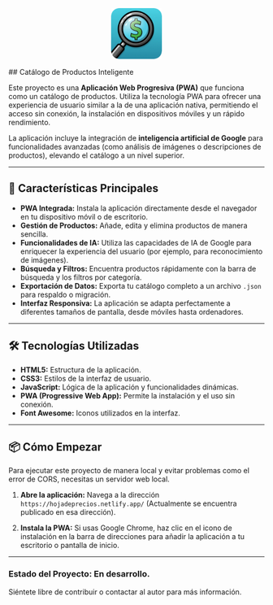 <p align="center">
  <img src="./icon-512.png" alt="Texto alternativo" width="100">
</p> 
## Catálogo de Productos Inteligente


Este proyecto es una **Aplicación Web Progresiva (PWA)** que funciona como un catálogo de productos. Utiliza la tecnología PWA para ofrecer una experiencia de usuario similar a la de una aplicación nativa, permitiendo el acceso sin conexión, la instalación en dispositivos móviles y un rápido rendimiento.

La aplicación incluye la integración de **inteligencia artificial de Google** para funcionalidades avanzadas (como análisis de imágenes o descripciones de productos), elevando el catálogo a un nivel superior.

---

## 🚀 Características Principales

* **PWA Integrada:** Instala la aplicación directamente desde el navegador en tu dispositivo móvil o de escritorio.
* **Gestión de Productos:** Añade, edita y elimina productos de manera sencilla.
* **Funcionalidades de IA:** Utiliza las capacidades de IA de Google para enriquecer la experiencia del usuario (por ejemplo, para reconocimiento de imágenes).
* **Búsqueda y Filtros:** Encuentra productos rápidamente con la barra de búsqueda y los filtros por categoría.
* **Exportación de Datos:** Exporta tu catálogo completo a un archivo `.json` para respaldo o migración.
* **Interfaz Responsiva:** La aplicación se adapta perfectamente a diferentes tamaños de pantalla, desde móviles hasta ordenadores.

---

## 🛠️ Tecnologías Utilizadas

* **HTML5:** Estructura de la aplicación.
* **CSS3:** Estilos de la interfaz de usuario.
* **JavaScript:** Lógica de la aplicación y funcionalidades dinámicas.
* **PWA (Progressive Web App):** Permite la instalación y el uso sin conexión.
* **Font Awesome:** Iconos utilizados en la interfaz.

---

## 📦 Cómo Empezar

Para ejecutar este proyecto de manera local y evitar problemas como el error de CORS, necesitas un servidor web local.

1.  **Abre la aplicación:**
    Navega a la dirección `https://hojadeprecios.netlify.app/` (Actualmente se encuentra publicado en esa dirección).

2.  **Instala la PWA:**
    Si usas Google Chrome, haz clic en el icono de instalación en la barra de direcciones para añadir la aplicación a tu escritorio o pantalla de inicio.

---

### **Estado del Proyecto:** En desarrollo.

Siéntete libre de contribuir o contactar al autor para más información.
